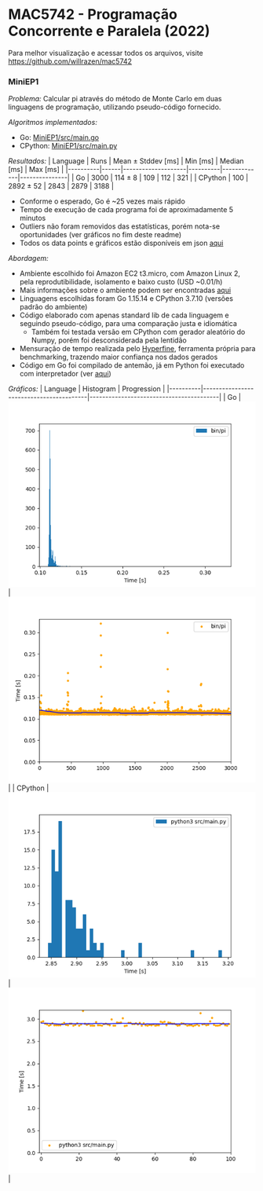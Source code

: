 # MAC5742 - Programação Concorrente e Paralela (2022)

Para melhor visualização e acessar todos os arquivos, visite https://github.com/willrazen/mac5742 

### MiniEP1

*Problema:* Calcular pi através do método de Monte Carlo em duas linguagens de programação, utilizando pseudo-código fornecido.

*Algoritmos implementados:*
- Go: [MiniEP1/src/main.go](MiniEP1/src/main.go)
- CPython: [MiniEP1/src/main.py](MiniEP1/src/main.py)

*Resultados:*
| Language | Runs | Mean ± Stddev [ms] | Min [ms] | Median [ms] | Max [ms]      |
|----------|------|--------------------|----------|-------------|---------------|
| Go       | 3000 | 114 ± 8            | 109      | 112         | 321           |
| CPython  | 100  | 2892 ± 52          | 2843     | 2879        | 3188          |

- Conforme o esperado, Go é ~25 vezes mais rápido
- Tempo de execução de cada programa foi de aproximadamente 5 minutos
- Outliers não foram removidos das estatísticas, porém nota-se oportunidades (ver gráficos no fim deste readme)
- Todos os data points e gráficos estão disponíveis em json [aqui](MiniEP1/out/20220328033810) 

*Abordagem:*
- Ambiente escolhido foi Amazon EC2 t3.micro, com Amazon Linux 2, pela reprodutibilidade, isolamento e baixo custo (USD ~0.01/h)
- Mais informações sobre o ambiente podem ser encontradas [aqui](env_info.txt)
- Linguagens escolhidas foram Go 1.15.14 e CPython 3.7.10 (versões padrão do ambiente)
- Código elaborado com apenas standard lib de cada linguagem e seguindo pseudo-código, para uma comparação justa e idiomática
    - Também foi testada versão em CPython com gerador aleatório do Numpy, porém foi desconsiderada pela lentidão
- Mensuração de tempo realizada pelo [Hyperfine](https://github.com/sharkdp/hyperfine), ferramenta própria para benchmarking, trazendo maior confiança nos dados gerados
- Código em Go foi compilado de antemão, já em Python foi executado com interpretador (ver [aqui](MiniEP1/run.sh))

*Gráficos:*
| Language | Histogram                               | Progression                             |
|----------|-----------------------------------------|-----------------------------------------|
| Go       | ![](MiniEP1/out/20220328033810/go_hist.png) | ![](MiniEP1/out/20220328033810/go_prog.png) |
| CPython  | ![](MiniEP1/out/20220328033810/py_hist.png) | ![](MiniEP1/out/20220328033810/py_prog.png) |
